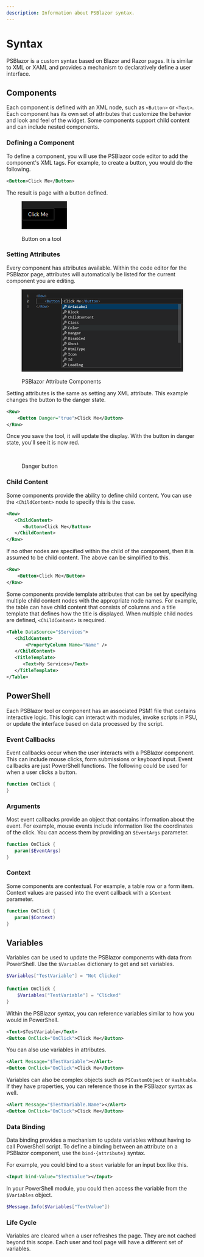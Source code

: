 ```yaml
---
description: Information about PSBlazor syntax.
---
```


# Syntax

PSBlazor is a custom syntax based on Blazor and Razor pages. It is similar to XML or XAML and provides a mechanism to declaratively define a user interface.

## Components

Each component is defined with an XML node, such as `<Button>` or `<Text>`. Each component has its own set of attributes that customize the behavior and look and feel of the widget. Some components support child content and can include nested components.

### Defining a Component

To define a component, you will use the PSBlazor code editor to add the component's XML tags. For example, to create a button, you would do the following.

```xml
<Button>Click Me</Button>
```

The result is page with a button defined.

<figure><img src="../../.gitbook/assets/image (6) (1) (1).png" alt=""><figcaption><p>Button on a tool</p></figcaption></figure>

### Setting Attributes

Every component has attributes available. Within the code editor for the PSBlazor page, attributes will automatically be listed for the current component you are editing.

<figure><img src="../../.gitbook/assets/image (11) (1).png" alt=""><figcaption><p>PSBlazor Attribute Components</p></figcaption></figure>

Setting attributes is the same as setting any XML attribute. This example changes the button to the danger state.

```xml
<Row>
    <Button Danger="true">Click Me</Button>
</Row>
```

Once you save the tool, it will update the display. With the button in danger state, you'll see it is now red.

<figure><img src="../../.gitbook/assets/image (13).png" alt=""><figcaption><p>Danger button</p></figcaption></figure>

### Child Content

Some components provide the ability to define child content. You can use the `<ChildContent>` node to specify this is the case.

```xml
<Row>
   <ChildContent>
      <Button>Click Me</Button>
   </ChildContent>
</Row>
```

If no other nodes are specified within the child of the component, then it is assumed to be child content. The above can be simplified to this.

```xml
<Row>
    <Button>Click Me</Button>
</Row>
```

Some components provide template attributes that can be set by specifying multiple child content nodes with the appropriate node names. For example, the table can have child content that consists of columns and a title template that defines how the title is displayed. When multiple child nodes are defined, `<ChildContent>` is required.

```xml
<Table DataSource="$Services">
   <ChildContent>
       <PropertyColumn Name="Name" />
   </ChildContent>
   <TitleTemplate>
      <Text>My Services</Text>
   </TitleTemplate>
</Table>
```

## PowerShell

Each PSBlazor tool or component has an associated PSM1 file that contains interactive logic. This logic can interact with modules, invoke scripts in PSU, or update the interface based on data processed by the script.

### Event Callbacks

Event callbacks occur when the user interacts with a PSBlazor component. This can include mouse clicks, form submissions or keyboard input. Event callbacks are just PowerShell functions. The following could be used for when a user clicks a button.

```powershell
function OnClick {
}
```

### Arguments

Most event callbacks provide an object that contains information about the event. For example, mouse events include information like the coordinates of the click. You can access them by providing an `$EventArgs` parameter.

```powershell
function OnClick {
   param($EventArgs)
}
```

### Context

Some components are contextual. For example, a table row or a form item. Context values are passed into the event callback with a `$Context` parameter.

```powershell
function OnClick {
   param($Context)
}
```

## Variables

Variables can be used to update the PSBlazor components with data from PowerShell. Use the `$Variables` dictionary to get and set variables.

```powershell
$Variables["TestVariable"] = "Not Clicked"

function OnClick {
    $Variables["TestVariable"] = "Clicked"
}
```

Within the PSBlazor syntax, you can reference variables similar to how you would in PowerShell.

```xml
<Text>$TestVariable</Text>
<Button OnClick="OnClick">Click Me</Button>
```

You can also use variables in attributes.

```xml
<Alert Message="$TestVariable"></Alert>
<Button OnClick="OnClick">Click Me</Button>
```

Variables can also be complex objects such as `PSCustomObject` or `Hashtable`. If they have properties, you can reference those in the PSBlazor syntax as well.

```xml
<Alert Message="$TestVariable.Name"></Alert>
<Button OnClick="OnClick">Click Me</Button>
```

### Data Binding

Data binding provides a mechanism to update variables without having to call PowerShell script. To define a binding between an attribute on a PSBlazor component, use the `bind-{attribute}` syntax.

For example, you could bind to a `$test` variable for an input box like this.

```xml
<Input bind-Value="$TextValue"></Input>
```

In your PowerShell module, you could then access the variable from the `$Variables` object.

```powershell
$Message.Info($Variables["TextValue"])
```

### Life Cycle

Variables are cleared when a user refreshes the page. They are not cached beyond this scope. Each user and tool page will have a different set of variables.

